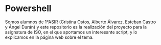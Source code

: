 # Powershell

Somos alumnos de 1ºASIR (Cristina Ostos, Alberto Álvarez, Esteban Castro y Ángel Durán) y este repositorio es la realización del proyecto para la asignatura de ISO, en el que aportamos un interesante script, y lo explicamos en la página web sobre el tema. 
